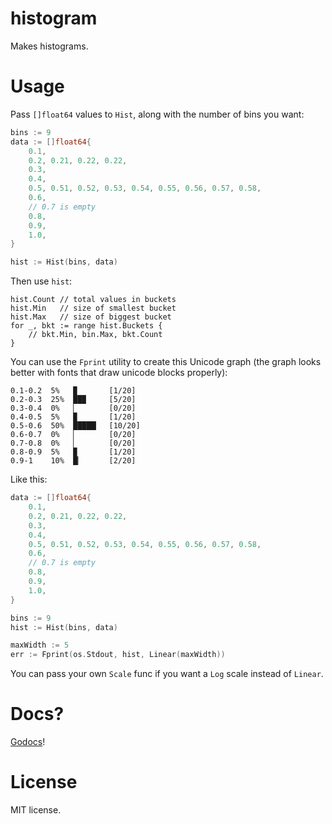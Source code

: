 # histogram

Makes histograms.


# Usage

Pass `[]float64` values to `Hist`, along with the number of bins
you want:

```go
bins := 9
data := []float64{
    0.1,
    0.2, 0.21, 0.22, 0.22,
    0.3,
    0.4,
    0.5, 0.51, 0.52, 0.53, 0.54, 0.55, 0.56, 0.57, 0.58,
    0.6,
    // 0.7 is empty
    0.8,
    0.9,
    1.0,
}

hist := Hist(bins, data)
```

Then use `hist`:

```
hist.Count // total values in buckets
hist.Min   // size of smallest bucket
hist.Max   // size of biggest bucket
for _, bkt := range hist.Buckets {
    // bkt.Min, bin.Max, bkt.Count
}
```

You can use the `Fprint` utility to create this Unicode graph (the graph looks better with fonts that
draw unicode blocks properly):

```
0.1-0.2  5%   ▉       [1/20]
0.2-0.3  25%  ██▉     [5/20]
0.3-0.4  0%   ▏       [0/20]
0.4-0.5  5%   ▉       [1/20]
0.5-0.6  50%  █████▏  [10/20]
0.6-0.7  0%   ▏       [0/20]
0.7-0.8  0%   ▏       [0/20]
0.8-0.9  5%   ▉       [1/20]
0.9-1    10%  █▏      [2/20]
```

Like this:
```go
data := []float64{
    0.1,
    0.2, 0.21, 0.22, 0.22,
    0.3,
    0.4,
    0.5, 0.51, 0.52, 0.53, 0.54, 0.55, 0.56, 0.57, 0.58,
    0.6,
    // 0.7 is empty
    0.8,
    0.9,
    1.0,
}

bins := 9
hist := Hist(bins, data)

maxWidth := 5
err := Fprint(os.Stdout, hist, Linear(maxWidth))
```

You can pass your own `Scale` func if you want a `Log` scale instead of `Linear`.

# Docs?

[Godocs](http://godoc.org/github.com/aybabtme/histogram)!

# License

MIT license.
